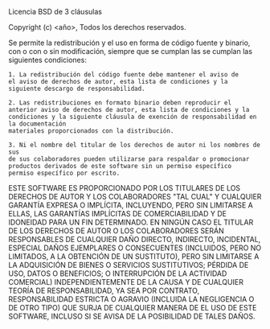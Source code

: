 Licencia BSD de 3 cláusulas

Copyright (c) <año>, <nombre del autor> Todos los derechos reservados.

Se permite la redistribución y el uso en forma de código fuente y binario, con o 
    con o sin modificación, siempre que se cumplan las 
    se cumplan las siguientes condiciones:

    1. La redistribución del código fuente debe mantener el aviso de
    el aviso de derechos de autor, esta lista de condiciones y la 
    siguiente descargo de responsabilidad.

    2. Las redistribuciones en formato binario deben reproducir el 
    anterior aviso de derechos de autor, esta lista de condiciones y la
    condiciones y la siguiente cláusula de exención de responsabilidad en la documentación 
    materiales proporcionados con la distribución.

    3. Ni el nombre del titular de los derechos de autor ni los nombres de sus
    de sus colaboradores pueden utilizarse para respaldar o promocionar 
    productos derivados de este software sin un permiso específico 
    permiso específico por escrito.

ESTE SOFTWARE ES PROPORCIONADO POR LOS TITULARES DE LOS DERECHOS DE AUTOR Y LOS COLABORADORES
    "TAL CUAL" Y CUALQUIER GARANTÍA EXPRESA O IMPLÍCITA, INCLUYENDO,
    PERO SIN LIMITARSE A ELLAS, LAS GARANTÍAS IMPLÍCITAS DE COMERCIABILIDAD
    Y DE IDONEIDAD PARA UN FIN DETERMINADO.
    EN NINGÚN CASO EL TITULAR DE LOS DERECHOS DE AUTOR O LOS COLABORADORES SERÁN
    RESPONSABLES DE CUALQUIER DAÑO DIRECTO, INDIRECTO, INCIDENTAL, ESPECIAL 
    DAÑOS EJEMPLARES O CONSECUENTES (INCLUIDOS, PERO NO LIMITADOS, A LA OBTENCIÓN DE UN SUSTITUTO),
    PERO SIN LIMITARSE A LA ADQUISICIÓN DE BIENES O SERVICIOS SUSTITUTIVOS;
    PÉRDIDA DE USO, DATOS O BENEFICIOS; O INTERRUPCIÓN DE LA ACTIVIDAD COMERCIAL) 
    INDEPENDIENTEMENTE DE LA CAUSA Y DE CUALQUIER TEORÍA DE RESPONSABILIDAD,
    YA SEA POR CONTRATO, RESPONSABILIDAD ESTRICTA O AGRAVIO 
    (INCLUIDA LA NEGLIGENCIA O DE OTRO TIPO) QUE SURJA DE CUALQUIER MANERA DE 
    EL USO DE ESTE SOFTWARE, INCLUSO SI SE AVISA DE LA POSIBILIDAD DE TALES DAÑOS.

